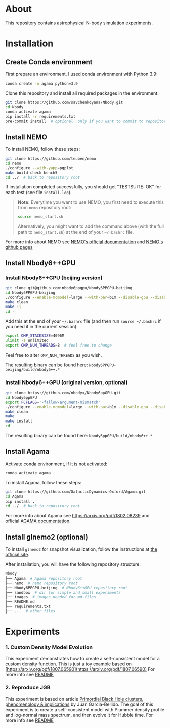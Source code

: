 # About

This repository contains astrophysical N-body simulation experiments.

# Installation

## Create Conda environment

First prepare an environment. I used conda environment with Python 3.9:

```bash
conda create -n agama python=3.9
```

Clone this repository and install all required packages in the environment:

```bash
git clone https://github.com/savchenkoyana/Nbody.git
cd Nbody
conda activate agama
pip install -r requirements.txt
pre-commit install  # optional, only if you want to commit to repository
```

## Install NEMO

To install NEMO, follow these steps:

```bash
git clone https://github.com/teuben/nemo
cd nemo
./configure --with-yapp=pgplot
make build check bench5
cd ../  # back to repository root
```

If installation completed successfully, you should get "TESTSUITE: OK" for each test (see file `install.log`).

> **Note:** Everytime you want to use NEMO, you first need to execute this from `nemo` repository root:
>
> ```bash
> source nemo_start.sh
> ```
>
> Alternatively, you might want to add the command above (with the full path to `nemo_start.sh`) at the end of your `~/.bashrc` file.

For more info about NEMO see [NEMO's official documentation](https://astronemo.readthedocs.io/en/latest/) and [NEMO's github pages](https://teuben.github.io/nemo/)

## Install Nbody6++GPU

### Install Nbody6++GPU (beijing version)

```bash
git clone git@github.com:nbody6ppgpu/Nbody6PPGPU-beijing
cd Nbody6PPGPU-beijing
./configure --enable-mcmodel=large --with-par=b1m --disable-gpu --disable-mpi  # configuration to quick-start on your computer
make clean
make -j
cd -
```

Add this at the end of your `~/.bashrc` file (and then run `source ~/.bashrc` if you need it in the current session):

```bash
export OMP_STACKSIZE=4096M
ulimit -s unlimited
export OMP_NUM_THREADS=8  # feel free to change
```

Feel free to alter `OMP_NUM_THREADS` as you wish.

The resulting binary can be found here: `Nbody6PPGPU-beijing/build/nbody6++.*`

### Install Nbody6++GPU (original version, optional)

```bash
git clone https://github.com/nbodyx/Nbody6ppGPU.git
cd Nbody6ppGPU
export FCFLAGS='-fallow-argument-mismatch'
./configure --enable-mcmodel=large --with-par=b1m --disable-gpu --disable-mpi --enable-tools --prefix=$HOME  # there is also `--enable-tt`, not tested by me yet
make clean
make
make install
cd -
```

The resulting binary can be found here: `Nbody6ppGPU/build/nbody6++.*`

## Install Agama

Activate conda environment, if it is not activated:

```bash
conda activate agama
```

To install Agama, follow these steps:

```bash
git clone https://github.com/GalacticDynamics-Oxford/Agama.git
cd Agama
pip install .
cd ../  # back to repository root
```

For more info about Agama see https://arxiv.org/pdf/1802.08239 and official [AGAMA documentation](https://github.com/GalacticDynamics-Oxford/Agama/blob/master/doc/reference.pdf).

## Install glnemo2 (optional)

To install `glnemo2` for snapshot visualization, follow the instructions at [the official site](https://projets.lam.fr/projects/glnemo2/wiki/download).

After installation, you will have the following repository structure:

```bash
Nbody
├── Agama  # Agama repository root
├── nemo  # nemo repository root
├── Nbody6PPGPU-beijing  # Nbody6++GPU repository root
├── sandbox  # dir for simple and small experiments
├── images  # images needed for md-files
├── README.md
├── requirements.txt
├── ...  # other files
```

# Experiments

### 1. Custom Density Model Evolution

This experiment demonstrates how to create a self-consistent model for a custom density function.
This is just a toy example based on [https://arxiv.org/pdf/1807.06590](https://arxiv.org/pdf/1807.06590)
For more info see [README](01_Custom_Density_Model_Evolution/README.md)

### 2. Reproduce JGB

This experiment is based on article [Primordial Black Hole clusters, phenomenology & implications](https://arxiv.org/pdf/2405.06391v1) by Juan Garcia-Bellido.
The goal of this experiment is to create a self-consistent model with Plummer density profile and log-normal mass spectrum, and then evolve it for Hubble time.
For more info see [README](02_Reproduce_JGB/README.md)
